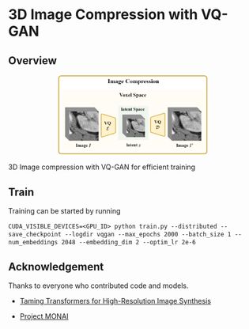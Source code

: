 # 3D Image Compression with VQ-GAN

## Overview

<div align="center">
    <img src="../assets/Image_compression.png" alt="pipeline" width="60%" />
</div>

3D Image compression with VQ-GAN for efficient training

## Train

Training can be started by running

```
CUDA_VISIBLE_DEVICES=<GPU_ID> python train.py --distributed --save_checkpoint --logdir vqgan --max_epochs 2000 --batch_size 1 --num_embeddings 2048 --embedding_dim 2 --optim_lr 2e-6
```

## Acknowledgement

Thanks to everyone who contributed code and models.

- [Taming Transformers for High-Resolution Image Synthesis](https://github.com/CompVis/taming-transformers)

- [Project MONAI](https://github.com/Project-MONAI)